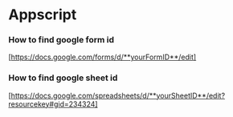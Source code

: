 # Appscript

### How to find google form id

[https://docs.google.com/forms/d/**yourFormID**/edit]

### How to find google sheet id

[https://docs.google.com/spreadsheets/d/**yourSheetID**/edit?resourcekey#gid=234324]
